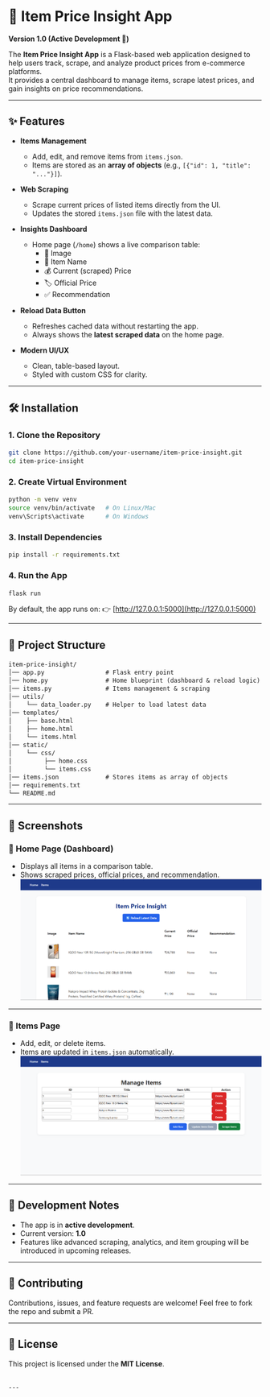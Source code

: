 # 🛒 Item Price Insight App

**Version 1.0 (Active Development 🚀)**

The **Item Price Insight App** is a Flask-based web application designed to help users track, scrape, and analyze product prices from e-commerce platforms.  
It provides a central dashboard to manage items, scrape latest prices, and gain insights on price recommendations.

---

## ✨ Features

- **Items Management**  
  - Add, edit, and remove items from `items.json`.  
  - Items are stored as an **array of objects** (e.g., `[{"id": 1, "title": "..."}]`).  

- **Web Scraping**  
  - Scrape current prices of listed items directly from the UI.  
  - Updates the stored `items.json` file with the latest data.  

- **Insights Dashboard**  
  - Home page (`/home`) shows a live comparison table:  
    - 📸 Image  
    - 📝 Item Name  
    - 💰 Current (scraped) Price  
    - 🏷️ Official Price  
    - ✅ Recommendation  

- **Reload Data Button**  
  - Refreshes cached data without restarting the app.  
  - Always shows the **latest scraped data** on the home page.  

- **Modern UI/UX**  
  - Clean, table-based layout.  
  - Styled with custom CSS for clarity.  

---

## 🛠️ Installation

### 1. Clone the Repository
```bash
git clone https://github.com/your-username/item-price-insight.git
cd item-price-insight
````

### 2. Create Virtual Environment

```bash
python -m venv venv
source venv/bin/activate   # On Linux/Mac
venv\Scripts\activate      # On Windows
```

### 3. Install Dependencies

```bash
pip install -r requirements.txt
```

### 4. Run the App

```bash
flask run
```

By default, the app runs on:
👉 [http://127.0.0.1:5000](http://127.0.0.1:5000)

---

## 📂 Project Structure

```
item-price-insight/
│── app.py                 # Flask entry point
│── home.py                # Home blueprint (dashboard & reload logic)
│── items.py               # Items management & scraping
│── utils/
│    └── data_loader.py    # Helper to load latest data
│── templates/
│    ├── base.html
│    ├── home.html
│    └── items.html
│── static/
│    └── css/
│         ├── home.css
│         └── items.css
│── items.json             # Stores items as array of objects
│── requirements.txt
└── README.md
```

---

## 📸 Screenshots

### 🔹 Home Page (Dashboard)

* Displays all items in a comparison table.
* Shows scraped prices, official prices, and recommendation.
![Home Page](screenshots/home.png)

---

### 🔹 Items Page

* Add, edit, or delete items.
* Items are updated in `items.json` automatically.
![Items Page](screenshots/items.png)
---

## 🚧 Development Notes

* The app is in **active development**.
* Current version: **1.0**
* Features like advanced scraping, analytics, and item grouping will be introduced in upcoming releases.

---

## 🤝 Contributing

Contributions, issues, and feature requests are welcome!
Feel free to fork the repo and submit a PR.

---

## 📜 License

This project is licensed under the **MIT License**.

```

---

